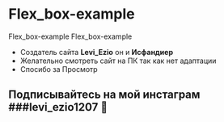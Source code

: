 # **Flex_box-example**
Flex_box-example    Flex_box-example

- Создатель сайта **Levi_Ezio** он и **Исфандиер**
- Желательно смотреть сайт на ПК так как нет адаптации
- Спосибо за Просмотр


## Подписывайтесь на мой инстаграм ###levi_ezio1207 🙂
